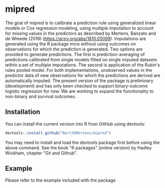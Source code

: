 
<!-- README.md is generated from README.Rmd. Please edit that file -->
mipred
======

The goal of mipred is to calibrate a prediction rule using generalized linear models or Cox regression modeling, using multiple imputation to account for missing values in the predictors as described by Mertens, Banzato and de Wreede (2019) (<https://arxiv.org/abs/1810.05099>). Imputations are generated using the R package mice without using outcomes on observations for which the prediction is generated. Two options are provided to generate predictions. The first is prediction-averaging of predictions calibrated from single models fitted on single imputed datasets within a set of multiple imputations. The second is application of the Rubin's rules pooled model. For both implementations, unobserved values in the predictor data of new observations for which the predictions are derived are automatically imputed. The present version of the package is preliminary (development) and has only been checked to support binary-outcome logistic regression for now. We are working to expand the functionality to non-binary and survival outcomes.

Installation
------------

<!-- You can install the released version of mipred from [CRAN](https://CRAN.R-project.org) with: -->
You can install the current version into R from GitHub using devtools:

``` r
devtools::install.github("BartJAMertens/mipred")
```

You may need to install and load the devtools package first before using the above command. See the book "R packages" (online version) by Hadley Wickham, chapter "Git and Github".

Example
-------

Please refer to the example included with the package

<!-- This is a basic example which shows you how to solve a common problem: -->
<!-- ```{r example} -->
<!-- ## basic example code -->
<!-- ``` -->
<!-- What is special about using `README.Rmd` instead of just `README.md`? You can include R chunks like so: -->
<!-- ```{r cars} -->
<!-- summary(cars) -->
<!-- ``` -->
<!-- You'll still need to render `README.Rmd` regularly, to keep `README.md` up-to-date. -->
<!-- You can also embed plots, for example: -->
<!-- ```{r pressure, echo = FALSE} -->
<!-- plot(pressure) -->
<!-- ``` -->
<!-- In that case, don't forget to commit and push the resulting figure files, so they display on GitHub! -->
